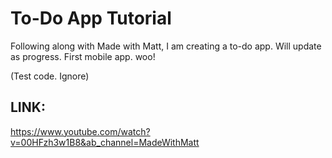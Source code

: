 # To-Do App Tutorial

Following along with Made with Matt, I am creating a to-do app. Will update as progress.
First mobile app. woo!

(Test code. Ignore)

## LINK:

https://www.youtube.com/watch?v=00HFzh3w1B8&ab_channel=MadeWithMatt
